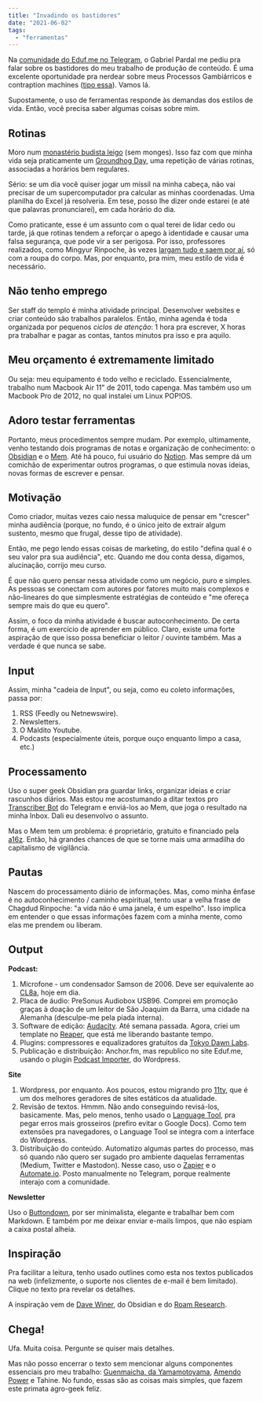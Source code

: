 ```yaml
---
title: "Invadindo os bastidores"
date: "2021-06-02"
tags: 
  - "ferramentas"
---
```


Na [comunidade do Eduf.me no Telegram](https://t.me/edufme), o Gabriel Pardal me pediu pra falar sobre os bastidores do meu trabalho de produção de conteúdo. É uma excelente oportunidade pra nerdear sobre meus Processos Gambiárricos e contraption machines ([tipo essa](https://www.youtube.com/watch?v=4jruLdkHhi4)). Vamos lá.

Supostamente, o uso de ferramentas responde às demandas dos estilos de vida. Então, você precisa saber algumas coisas sobre mim.

## Rotinas

Moro num [monastério budista leigo](https://chagdud.com.br/) (sem monges). Isso faz com que minha vida seja praticamente um [Groundhog Day](https://en.wikipedia.org/wiki/Groundhog_Day_(film)), uma repetição de várias rotinas, associadas a horários bem regulares.

Sério: se um dia você quiser jogar um míssil na minha cabeça, não vai precisar de um supercomputador pra calcular as minhas coordenadas. Uma planilha do Excel já resolveria. Em tese, posso lhe dizer onde estarei (e até que palavras pronunciarei), em cada horário do dia.

Como praticante, esse é um assunto com o qual terei de lidar cedo ou tarde, já que rotinas tendem a reforçar o apego à identidade e causar uma falsa segurança, que pode vir a ser perigosa. Por isso, professores realizados, como Mingyur Rinpoche, às vezes [largam tudo e saem por aí](https://www.amazon.com.br/Apaixonado-Mundo-Yongey-Mingyur-Rinpoche/dp/8566864700?__mk_pt_BR=%C3%85M%C3%85%C5%BD%C3%95%C3%91&dchild=1&keywords=Mingyur+Rinpoche&qid=1622641859&sr=8-1&linkCode=ll1&tag=eduf-20&linkId=e80dbc9ca4f7bcb04c206480f642be50&language=pt_BR&ref_=as_li_ss_tl), só com a roupa do corpo. Mas, por enquanto, pra mim, meu estilo de vida é necessário.

## Não tenho emprego

Ser staff do templo é minha atividade principal. Desenvolver websites e criar conteúdo são trabalhos paralelos. Então, minha agenda é toda organizada por pequenos _ciclos de atenção_: 1 hora pra escrever, X horas pra trabalhar e pagar as contas, tantos minutos pra isso e pra aquilo.

## Meu orçamento é extremamente limitado

Ou seja: meu equipamento é todo velho e reciclado. Essencialmente, trabalho num Macbook Air 11" de 2011, todo capenga. Mas também uso um Macbook Pro de 2012, no qual instalei um Linux POP!OS.

## Adoro testar ferramentas

Portanto, meus procedimentos sempre mudam. Por exemplo, ultimamente, venho testando dois programas de notas e organização de conhecimento: o [Obsidian](https://obsidian.md/) e o [Mem](https://mem.ai). Até há pouco, fui usuário do [Notion](https://notion.so). Mas sempre dá um comichão de experimentar outros programas, o que estimula novas ideias, novas formas de escrever e pensar.

## Motivação

Como criador, muitas vezes caio nessa maluquice de pensar em "crescer" minha audiência (porque, no fundo, é o único jeito de extrair algum sustento, mesmo que frugal, desse tipo de atividade).

Então, me pego lendo essas coisas de marketing, do estilo "defina qual é o seu valor pra sua audiência", etc. Quando me dou conta dessa, digamos, alucinação, corrijo meu curso.

É que não quero pensar nessa atividade como um negócio, puro e simples. As pessoas se conectam com autores por fatores muito mais complexos e não-lineares do que simplesmente estratégias de conteúdo e "me ofereça sempre mais do que eu quero".

Assim, o foco da minha atividade é buscar autoconhecimento. De certa forma, é um exercício de aprender em público. Claro, existe uma forte aspiração de que isso possa beneficiar o leitor / ouvinte também. Mas a verdade é que nunca se sabe.

## Input

Assim, minha "cadeia de Input", ou seja, como eu coleto informações, passa por:

1. RSS (Feedly ou Netnewswire).
2. Newsletters.
3. O Maldito Youtube.
4. Podcasts (especialmente úteis, porque ouço enquanto limpo a casa, etc.)

## Processamento

Uso o super geek Obsidian pra guardar links, organizar ideias e criar rascunhos diários. Mas estou me acostumando a ditar textos pro [Transcriber Bot](https://canaltech.com.br/apps/como-transcrever-audio-texto-telegram/) do Telegram e enviá-los ao Mem, que joga o resultado na minha Inbox. Dali eu desenvolvo o assunto.

Mas o Mem tem um problema: é proprietário, gratuito e financiado pela [a16z](https://a16z.com/). Então, há grandes chances de que se torne mais uma armadilha do capitalismo de vigilância.

## Pautas

Nascem do processamento diário de informações. Mas, como minha ênfase é no autoconhecimento / caminho espiritual, tento usar a velha frase de Chagdud Rinpoche: "a vida não é uma janela, é um espelho". Isso implica em entender o que essas informações fazem com a minha mente, como elas me prendem ou liberam.

## Output

**Podcast:**

1. Microfone - um condensador Samson de 2006. Deve ser equivalente ao [CL8a](http://www.samsontech.com/samson/products/microphones/condenser-microphones/cl8a/), hoje em dia.
2. Placa de áudio: PreSonus Audiobox USB96. Comprei em promoção graças à doação de um leitor de São Joaquim da Barra, uma cidade na Alemanha (desculpe-me pela piada interna).
3. Software de edição: [Audacity](https://www.audacityteam.org/). Até semana passada. Agora, criei um template no [Reaper](https://www.reaper.fm/), que está me liberando bastante tempo.
4. Plugins: compressores e equalizadores gratuitos da [Tokyo Dawn Labs](https://www.tokyodawn.net/tokyo-dawn-labs/).
5. Publicação e distribuição: Anchor.fm, mas republico no site Eduf.me, usando o plugin [Podcast Importer](https://wordpress.org/plugins/podcast-importer-secondline/), do Wordpress.

**Site**

1. Wordpress, por enquanto. Aos poucos, estou migrando pro [11ty](https://www.11ty.dev/), que é um dos melhores geradores de sites estáticos da atualidade.
2. Revisão de textos. Hmmm. Não ando conseguindo revisá-los, basicamente. Mas, pelo menos, tenho usado o [Language Tool](https://languagetool.org/), pra pegar erros mais grosseiros (prefiro evitar o Google Docs). Como tem extensões pra navegadores, o Language Tool se integra com a interface do Wordpress.
3. Distribuição do conteúdo. Automatizo algumas partes do processo, mas só quando não quero ser sugado pro ambiente daquelas ferramentas (Medium, Twitter e Mastodon). Nesse caso, uso o [Zapier](https://zapier.com) e o [Automate.io](https://automate.io/). Posto manualmente no Telegram, porque realmente interajo com a comunidade.

**Newsletter**

Uso o [Buttondown](https://buttondown.email/), por ser minimalista, elegante e trabalhar bem com Markdown. E também por me deixar enviar e-mails limpos, que não espiam a caixa postal alheia.

## Inspiração

Pra facilitar a leitura, tenho usado outlines como esta nos textos publicados na web (infelizmente, o suporte nos clientes de e-mail é bem limitado). Clique no texto pra revelar os detalhes.

A inspiração vem de [Dave Winer](http://scripting.com/), do Obsidian e do [Roam Research](https://roamresearch.com/).

## Chega!

Ufa. Muita coisa. Pergunte se quiser mais detalhes.

Mas não posso encerrar o texto sem mencionar alguns componentes essenciais pro meu trabalho: [Guenmaicha, da Yamamotoyama](http://www.yamamotoyama.com.br/produtos/cha/guenmaicha.html), [Amendo Power](https://www.amazon.com.br/Amendopower-Pasta-Amendoim-Integral-Zero/dp/B084XRHDJC?__mk_pt_BR=%C3%85M%C3%85%C5%BD%C3%95%C3%91&dchild=1&keywords=amendo+power&qid=1622640606&sr=8-1&linkCode=ll1&tag=eduf-20&linkId=62b3fa4a00b023f5982aedaf784bd7d7&language=pt_BR&ref_=as_li_ss_tl) e Tahine. No fundo, essas são as coisas mais simples, que fazem este primata agro-geek feliz.
